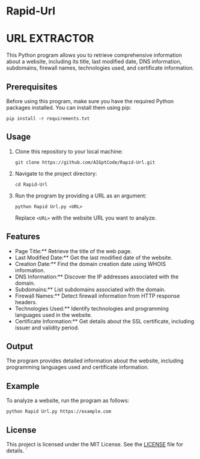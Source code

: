 # Rapid-Url


# URL EXTRACTOR 

This Python program allows you to retrieve comprehensive information about a website, including its title, last modified date, DNS information, subdomains, firewall names, technologies used, and certificate information.

## Prerequisites

Before using this program, make sure you have the required Python packages installed. You can install them using pip:

```
pip install -r requirements.txt
```

## Usage

1. Clone this repository to your local machine:

   ```
   git clone https://github.com/AIGptCode/Rapid-Url.git
   ```

2. Navigate to the project directory:

   ```
   cd Rapid-Url
   ```

3. Run the program by providing a URL as an argument:

   ```
   python Rapid Url.py <URL>
   ```

   Replace `<URL>` with the website URL you want to analyze.

## Features

- Page Title:** Retrieve the title of the web page.
- Last Modified Date:** Get the last modified date of the website.
- Creation Date:** Find the domain creation date using WHOIS information.
- DNS Information:** Discover the IP addresses associated with the domain.
- Subdomains:** List subdomains associated with the domain.
- Firewall Names:** Detect firewall information from HTTP response headers.
- Technologies Used:** Identify technologies and programming languages used in the website.
- Certificate Information:** Get details about the SSL certificate, including issuer and validity period.

## Output

The program provides detailed information about the website, including programming languages used and certificate information.

## Example

To analyze a website, run the program as follows:

```
python Rapid Url.py https://example.com
```

## License

This project is licensed under the MIT License. See the [LICENSE](LICENSE) file for details.
`
